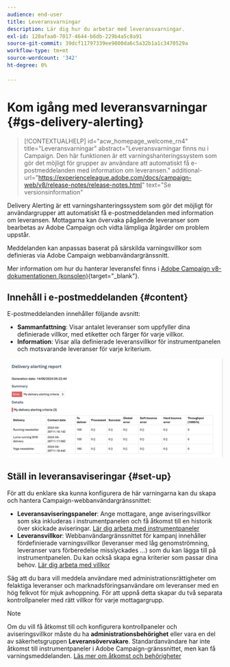 ```yaml
---
audience: end-user
title: Leveransvarningar
description: Lär dig hur du arbetar med leveransvarningar.
exl-id: 120afaa0-7017-4644-b6db-229b4a5c8a91
source-git-commit: 39dcf11797339ee9800da6c5a32b1a1c3470529a
workflow-type: tm+mt
source-wordcount: '342'
ht-degree: 0%

---
```


# Kom igång med leveransvarningar {#gs-delivery-alerting}


>[!CONTEXTUALHELP]
>id="acw_homepage_welcome_rn4"
>title="Leveransvarningar"
>abstract="Leveransvarningar finns nu i Campaign. Den här funktionen är ett varningshanteringssystem som gör det möjligt för grupper av användare att automatiskt få e-postmeddelanden med information om leveransen."
>additional-url="https://experienceleague.adobe.com/docs/campaign-web/v8/release-notes/release-notes.html" text="Se versionsinformation"

Delivery Alerting är ett varningshanteringssystem som gör det möjligt för användargrupper att automatiskt få e-postmeddelanden med information om leveransen. Mottagarna kan övervaka pågående leveranser som bearbetas av Adobe Campaign och vidta lämpliga åtgärder om problem uppstår.

Meddelanden kan anpassas baserat på särskilda varningsvillkor som definieras via Adobe Campaign webbanvändargränssnitt.

Mer information om hur du hanterar leveransfel finns i [Adobe Campaign v8-dokumentationen (konsolen)](https://experienceleague.adobe.com/en/docs/campaign/campaign-v8/send/failures/delivery-failures#send){target="_blank"}.

## Innehåll i e-postmeddelanden {#content}

E-postmeddelanden innehåller följande avsnitt:

* **Sammanfattning**: Visar antalet leveranser som uppfyller dina definierade villkor, med etiketter och färger för varje villkor.
* **Information**: Visar alla definierade leveransvillkor för instrumentpanelen och motsvarande leveranser för varje kriterium.

![](assets/alerting-email.png)

## Ställ in leveransaviseringar {#set-up}

För att du enklare ska kunna konfigurera de här varningarna kan du skapa och hantera Campaign-webbanvändargränssnittet:

* **Leveransaviseringspaneler**: Ange mottagare, ange aviseringsvillkor som ska inkluderas i instrumentpanelen och få åtkomst till en historik över skickade aviseringar. [Lär dig arbeta med instrumentpaneler](../msg/delivery-alerting-dashboards.md)
* **Leveransvillkor**: Webbanvändargränssnittet för kampanj innehåller fördefinierade varningsvillkor (leveranser med låg genomströmning, leveranser vars förberedelse misslyckades ...) som du kan lägga till på instrumentpanelen. Du kan också skapa egna kriterier som passar dina behov. [Lär dig arbeta med villkor](../msg/delivery-alerting-criteria.md)

Säg att du bara vill meddela användare med administrationsrättigheter om felaktiga leveranser och marknadsföringsanvändare om leveranser med en hög felkvot för mjuk avhoppning. För att uppnå detta skapar du två separata kontrollpaneler med rätt villkor för varje mottagargrupp.

>[!NOTE]
>
>Om du vill få åtkomst till och konfigurera kontrollpaneler och aviseringsvillkor måste du ha **administrationsbehörighet** eller vara en del av säkerhetsgruppen **Leveransövervakare**. Standardanvändare har inte åtkomst till instrumentpaneler i Adobe Campaign-gränssnittet, men kan få varningsmeddelanden. [Läs mer om åtkomst och behörigheter](../get-started/permissions.md)
